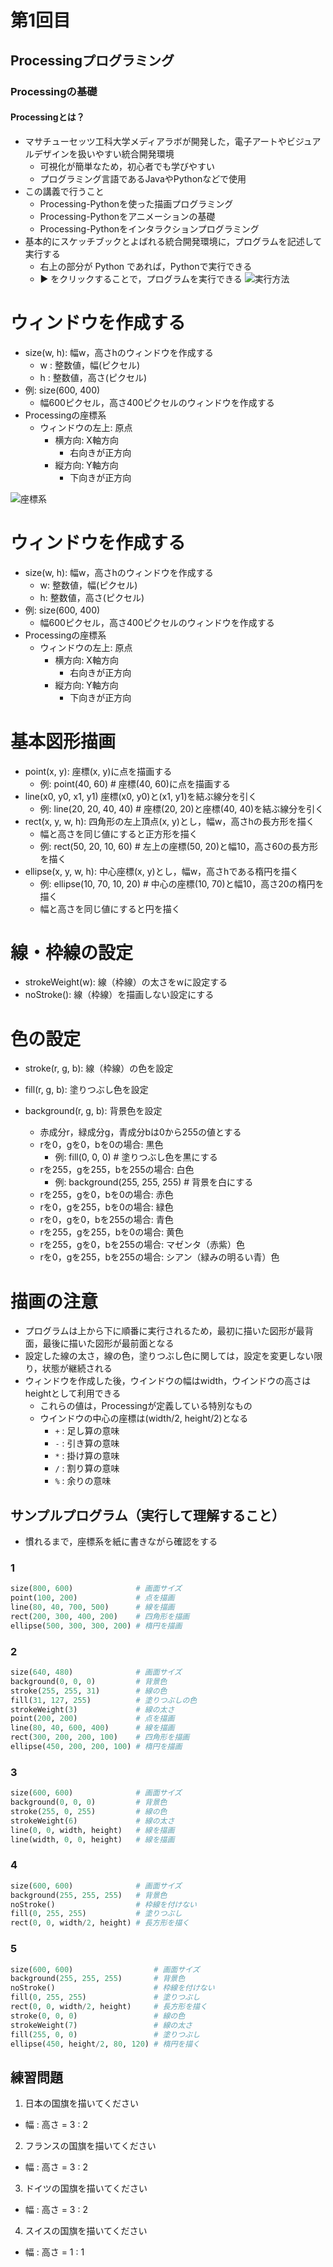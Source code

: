 # 第1回目

## Processingプログラミング
### Processingの基礎

#### Processingとは？

- マサチューセッツ工科大学メディアラボが開発した，電子アートやビジュアルデザインを扱いやすい統合開発環境
  - 可視化が簡単なため，初心者でも学びやすい
  - プログラミング言語であるJavaやPythonなどで使用
- この講義で行うこと
  - Processing-Pythonを使った描画プログラミング
  - Processing-Pythonをアニメーションの基礎
  - Processing-Pythonをインタラクションプログラミング
- 基本的にスケッチブックとよばれる統合開発環境に，プログラムを記述して実行する
  - 右上の部分が Python であれば，Pythonで実行できる
  - ▶ をクリックすることで，プログラムを実行できる
![実行方法](fig/lec1-1.png)

# ウィンドウを作成する
- size(w, h): 幅w，高さhのウィンドウを作成する
  - w : 整数値，幅(ピクセル)
  - h : 整数値，高さ(ピクセル)
- 例: size(600, 400)
  - 幅600ピクセル，高さ400ピクセルのウィンドウを作成する
- Processingの座標系
  - ウィンドウの左上: 原点
    - 横方向: X軸方向
      - 右向きが正方向
    - 縦方向: Y軸方向
      - 下向きが正方向

![座標系](fig/lec1-2.png)

# ウィンドウを作成する
- size(w, h): 幅w，高さhのウィンドウを作成する
  - w: 整数値，幅(ピクセル)
  - h: 整数値，高さ(ピクセル)
- 例: size(600, 400)
  - 幅600ピクセル，高さ400ピクセルのウィンドウを作成する
- Processingの座標系
  - ウィンドウの左上: 原点
    - 横方向: X軸方向
      - 右向きが正方向
    - 縦方向: Y軸方向
      - 下向きが正方向

# 基本図形描画
- point(x, y):  座標(x, y)に点を描画する
  - 例: point(40, 60) # 座標(40, 60)に点を描画する
- line(x0, y0, x1, y1) 座標(x0, y0)と(x1, y1)を結ぶ線分を引く
  - 例: line(20, 20, 40, 40) # 座標(20, 20)と座標(40, 40)を結ぶ線分を引く
- rect(x, y, w, h): 四角形の左上頂点(x, y)とし，幅w，高さhの長方形を描く
  - 幅と高さを同じ値にすると正方形を描く
  - 例: rect(50, 20, 10, 60) # 左上の座標(50, 20)と幅10，高さ60の長方形を描く
- ellipse(x, y, w, h): 中心座標(x, y)とし，幅w，高さhである楕円を描く
  - 例: ellipse(10, 70, 10, 20) # 中心の座標(10, 70)と幅10，高さ20の楕円を描く
  - 幅と高さを同じ値にすると円を描く

# 線・枠線の設定
- strokeWeight(w): 線（枠線）の太さをwに設定する
- noStroke(): 線（枠線）を描画しない設定にする

# 色の設定
- stroke(r, g, b): 線（枠線）の色を設定
- fill(r, g, b): 塗りつぶし色を設定
- background(r, g, b): 背景色を設定

  - 赤成分r，緑成分g，青成分bは0から255の値とする
  - rを0，gを0，bを0の場合: 黒色
    - 例: fill(0, 0, 0) # 塗りつぶし色を黒にする
  - rを255，gを255，bを255の場合: 白色
    - 例: background(255, 255, 255) # 背景を白にする
  - rを255，gを0，bを0の場合: 赤色
  - rを0，gを255，bを0の場合: 緑色
  - rを0，gを0，bを255の場合: 青色
  - rを255，gを255，bを0の場合: 黄色
  - rを255，gを0，bを255の場合: マゼンタ（赤紫）色
  - rを0，gを255，bを255の場合: シアン（緑みの明るい青）色

# 描画の注意
- プログラムは上から下に順番に実行されるため，最初に描いた図形が最背面，最後に描いた図形が最前面となる
- 設定した線の太さ，線の色，塗りつぶし色に関しては，設定を変更しない限り，状態が継続される
- ウィンドウを作成した後，ウインドウの幅はwidth，ウインドウの高さはheightとして利用できる
  - これらの値は，Processingが定義している特別なもの
  - ウインドウの中心の座標は(width/2, height/2)となる
    - ```+``` : 足し算の意味
    - ```-``` : 引き算の意味
    - ```*``` : 掛け算の意味
    - ```/``` : 割り算の意味
    - ```%``` : 余りの意味




## サンプルプログラム（実行して理解すること）
- 慣れるまで，座標系を紙に書きながら確認をする
### 1
```python
size(800, 600)              # 画面サイズ
point(100, 200)             # 点を描画
line(80, 40, 700, 500)      # 線を描画
rect(200, 300, 400, 200)    # 四角形を描画
ellipse(500, 300, 300, 200) # 楕円を描画
```
### 2
```python
size(640, 480)              # 画面サイズ
background(0, 0, 0)         # 背景色
stroke(255, 255, 31)        # 線の色
fill(31, 127, 255)          # 塗りつぶしの色
strokeWeight(3)             # 線の太さ
point(200, 200)             # 点を描画
line(80, 40, 600, 400)      # 線を描画
rect(300, 200, 200, 100)    # 四角形を描画
ellipse(450, 200, 200, 100) # 楕円を描画
```
### 3
```python
size(600, 600)              # 画面サイズ
background(0, 0, 0)         # 背景色
stroke(255, 0, 255)         # 線の色
strokeWeight(6)             # 線の太さ
line(0, 0, width, height)   # 線を描画
line(width, 0, 0, height)   # 線を描画
```
### 4
```python
size(600, 600)              # 画面サイズ
background(255, 255, 255)   # 背景色
noStroke()                  # 枠線を付けない
fill(0, 255, 255)           # 塗りつぶし
rect(0, 0, width/2, height) # 長方形を描く
```
### 5
```python
size(600, 600)                  # 画面サイズ
background(255, 255, 255)       # 背景色
noStroke()                      # 枠線を付けない
fill(0, 255, 255)               # 塗りつぶし
rect(0, 0, width/2, height)     # 長方形を描く
stroke(0, 0, 0)                 # 線の色
strokeWeight(7)                 # 線の太さ
fill(255, 0, 0)                 # 塗りつぶし
ellipse(450, height/2, 80, 120) # 楕円を描く
```
## 練習問題
1. 日本の国旗を描いてください
  - 幅 : 高さ = 3 : 2
2. フランスの国旗を描いてください
  - 幅 : 高さ = 3 : 2
3. ドイツの国旗を描いてください
  - 幅 : 高さ = 3 : 2
4. スイスの国旗を描いてください
  - 幅 : 高さ = 1 : 1
